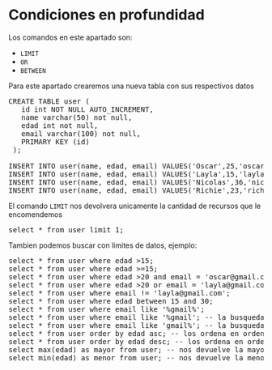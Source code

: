 # Condiciones en profundidad

Los comandos en este apartado son:
 * `LIMIT`
 * `OR`
 * `BETWEEN`

Para este apartado crearemos una nueva tabla con sus respectivos datos

<pre>
CREATE TABLE user (
   id int NOT NULL AUTO_INCREMENT,
   name varchar(50) not null,
   edad int not null,
   email varchar(100) not null,
   PRIMARY KEY (id)
 );
 
INSERT INTO user(name, edad, email) VALUES('Oscar',25,'oscar@gmail.com');
INSERT INTO user(name, edad, email) VALUES('Layla',15,'layla@gmail.com');
INSERT INTO user(name, edad, email) VALUES('Nicolas',36,'nico@gmail.com');
INSERT INTO user(name, edad, email) VALUES('Richie',23,'richie@gmail.com');
</pre>

El comando `LIMIT` nos devolvera unicamente la cantidad de recursos que le encomendemos

<pre>
select * from user limit 1;
</pre>

Tambien podemos buscar con limites de datos, ejemplo:

<pre>
select * from user where edad >15;
select * from user where edad >=15;
select * from user where edad >20 and email = 'oscar@gmail.com';
select * from user where edad >20 or email = 'layla@gmail.com';
select * from user where email != 'layla@gmail.com';
select * from user where edad between 15 and 30;
select * from user where email like '%gmail%';
select * from user where email like '%gmail'; -- la busqueda debe terminar en gmail
select * from user where email like 'gmail%'; -- la busqueda debe empezar en gmail
select * from user order by edad asc; -- los ordena en orden ascendente por su edad
select * from user order by edad desc; -- los ordena en orden descendente por su edad
select max(edad) as mayor from user; -- nos devuelve la mayor edad, solo el numero 
select min(edad) as menor from user; -- nos devuelve la menor edad, solo el numero 
</pre>

